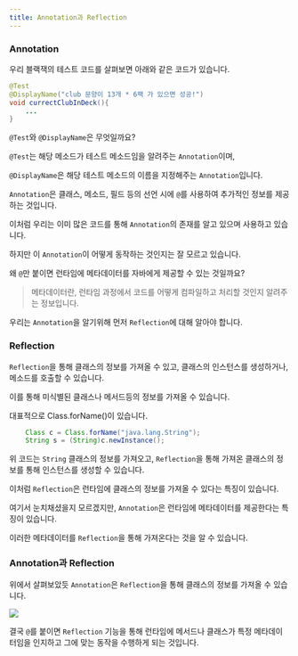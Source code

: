```yaml
---
title: Annotation과 Reflection
---
```


### Annotation

우리 블랙잭의 테스트 코드를 살펴보면 아래와 같은 코드가 있습니다.

```java
@Test
@DisplayName("club 문양이 13개 * 6팩 가 있으면 성공!")
void currectClubInDeck(){
	...
}
```

`@Test`와 `@DisplayName`은 무엇일까요?

`@Test`는 해당 메소드가 테스트 메소드임을 알려주는 `Annotation`이며,

`@DisplayName`은 해당 테스트 메소드의 이름을 지정해주는 `Annotation`입니다.

`Annotation`은 클래스, 메소드, 필드 등의 선언 시에 `@`를 사용하여 추가적인 정보를 제공하는 것입니다.

이처럼 우리는 이미 많은 코드를 통해 `Annotation`의 존재를 알고 있으며 사용하고 있습니다.

하지만 이 `Annotation`이 어떻게 동작하는 것인지는 잘 모르고 있습니다.

왜 `@`만 붙이면 런타임에 메타데이터를 자바에게 제공할 수 있는 것일까요?

> 메타데이터란, 런타임 과정에서 코드를 어떻게 컴파일하고 처리할 것인지 알려주는 정보입니다.

우리는 `Annotation`을 알기위해 먼저 `Reflection`에 대해 알아야 합니다.

### Reflection

`Reflection`을 통해 클래스의 정보를 가져올 수 있고, 클래스의 인스턴스를 생성하거나, 메소드를 호출할 수 있습니다.

이를 통해 미식별된 클래스나 메서드등의 정보를 가져올 수 있습니다.

대표적으로 Class.forName()이 있습니다.

```java
	Class c = Class.forName("java.lang.String");
	String s = (String)c.newInstance();
```

위 코드는 `String` 클래스의 정보를 가져오고, `Reflection`을 통해 가져온 클래스의 정보를 통해 인스턴스를 생성할 수 있습니다.

이처럼 `Reflection`은 런타임에 클래스의 정보를 가져올 수 있다는 특징이 있습니다.

여기서 눈치채셨을지 모르겠지만, `Annotation`은 런타임에 메타데이터를 제공한다는 특징이 있습니다.

이러한 메타데이터를 `Reflection`을 통해 가져온다는 것을 알 수 있습니다.

### Annotation과 Reflection

위에서 살펴보았듯 `Annotation`은 `Reflection`을 통해 클래스의 정보를 가져올 수 있습니다.

![](https://media.geeksforgeeks.org/wp-content/cdn-uploads/reflection.png)

결국 `@`를 붙이면 `Reflection` 기능을 통해 런타임에 메서드나 클래스가 특정 메타데이터임을 인지하고 그에 맞는 동작을 수행하게 되는 것입니다.
